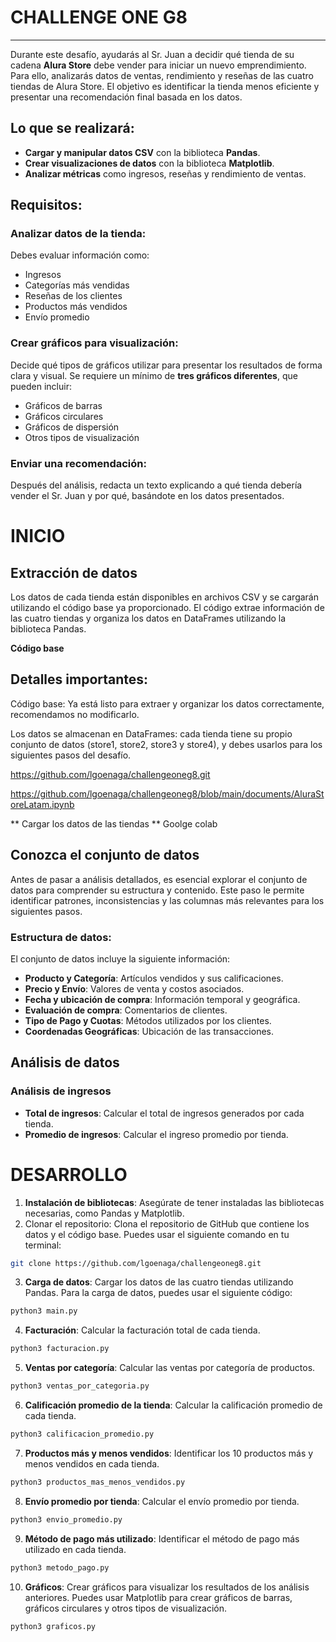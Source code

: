 # CHALLENGE ONE G8
___

Durante este desafío, ayudarás al Sr. Juan a decidir qué tienda de su cadena **Alura Store** debe vender para iniciar un nuevo emprendimiento. Para ello, analizarás datos de ventas, rendimiento y reseñas de las cuatro tiendas de Alura Store. El objetivo es identificar la tienda menos eficiente y presentar una recomendación final basada en los datos.

## Lo que se realizará:

- **Cargar y manipular datos CSV** con la biblioteca **Pandas**.
- **Crear visualizaciones de datos** con la biblioteca **Matplotlib**.
- **Analizar métricas** como ingresos, reseñas y rendimiento de ventas.

## Requisitos:

### Analizar datos de la tienda:

Debes evaluar información como:
- Ingresos
- Categorías más vendidas
- Reseñas de los clientes
- Productos más vendidos
- Envío promedio

### Crear gráficos para visualización:

Decide qué tipos de gráficos utilizar para presentar los resultados de forma clara y visual. Se requiere un mínimo de **tres gráficos diferentes**, que pueden incluir:
- Gráficos de barras
- Gráficos circulares
- Gráficos de dispersión
- Otros tipos de visualización

### Enviar una recomendación:

Después del análisis, redacta un texto explicando a qué tienda debería vender el Sr. Juan y por qué, basándote en los datos presentados.

# INICIO

## Extracción de datos

Los datos de cada tienda están disponibles en archivos CSV y se cargarán utilizando el código base ya proporcionado. El código extrae información de las cuatro tiendas y organiza los datos en DataFrames utilizando la biblioteca Pandas.

**Código base**

## Detalles importantes:

Código base: Ya está listo para extraer y organizar los datos correctamente, recomendamos no modificarlo.

Los datos se almacenan en DataFrames: cada tienda tiene su propio conjunto de datos (store1, store2, store3 y store4), y debes usarlos para los siguientes pasos del desafío.

https://github.com/lgoenaga/challengeoneg8.git

https://github.com/lgoenaga/challengeoneg8/blob/main/documents/AluraStoreLatam.ipynb

** Cargar los datos de las tiendas **
Goolge colab

## Conozca el conjunto de datos

Antes de pasar a análisis detallados, es esencial explorar el conjunto de datos para comprender su estructura y contenido. Este paso le permite identificar patrones, inconsistencias y las columnas más relevantes para los siguientes pasos.

### Estructura de datos:

El conjunto de datos incluye la siguiente información:

- **Producto y Categoría**: Artículos vendidos y sus calificaciones.
- **Precio y Envío**: Valores de venta y costos asociados.
- **Fecha y ubicación de compra**: Información temporal y geográfica.
- **Evaluación de compra**: Comentarios de clientes.
- **Tipo de Pago y Cuotas**: Métodos utilizados por los clientes.
- **Coordenadas Geográficas**: Ubicación de las transacciones.

## Análisis de datos
### Análisis de ingresos
- **Total de ingresos**: Calcular el total de ingresos generados por cada tienda.
- **Promedio de ingresos**: Calcular el ingreso promedio por tienda.

# DESARROLLO

1. **Instalación de bibliotecas**: Asegúrate de tener instaladas las bibliotecas necesarias, como Pandas y Matplotlib.
2. Clonar el repositorio: Clona el repositorio de GitHub que contiene los datos y el código base. Puedes usar el siguiente comando en tu terminal:

```bash
git clone https://github.com/lgoenaga/challengeoneg8.git
```
3. **Carga de datos**: Cargar los datos de las cuatro tiendas utilizando Pandas. Para la carga de datos, puedes usar el siguiente código:
```python
python3 main.py
```
4. **Facturación**: Calcular la facturación total de cada tienda.
```python
python3 facturacion.py
```
5. **Ventas por categoría**: Calcular las ventas por categoría de productos.
```python
python3 ventas_por_categoria.py
```
6. **Calificación promedio de la tienda**: Calcular la calificación promedio de cada tienda.
```python
python3 calificacion_promedio.py
```
7. **Productos más y menos vendidos**: Identificar los 10 productos más y menos vendidos en cada tienda.
```python
python3 productos_mas_menos_vendidos.py
```
8. **Envío promedio por tienda**: Calcular el envío promedio por tienda.
```python
python3 envio_promedio.py
```
9. **Método de pago más utilizado**: Identificar el método de pago más utilizado en cada tienda.
```python
python3 metodo_pago.py
```
10. **Gráficos**: Crear gráficos para visualizar los resultados de los análisis anteriores. Puedes usar Matplotlib para crear gráficos de barras, gráficos circulares y otros tipos de visualización.
```python
python3 graficos.py
```